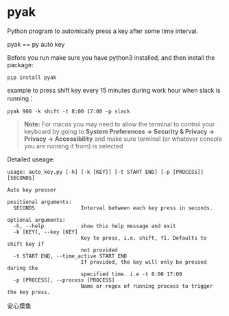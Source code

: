 # pyak
Python program to automically press a key after some time interval.

pyak == py auto key

Before you run make sure you have python3 installed, and then install the package:

`pip install pyak`

example to press shift key every 15 minutes during work hour when slack is running：

`pyak 900 -k shift -t 8:00 17:00 -p slack`

>**Note:** For macos you may need to allow the terminal to control your keyboard by going to **System Preferences -> Security & Privacy -> Privacy -> Accessibility** and make sure terminal (or whatever console you are running it from) is selected

Detailed useage:

```
usage: auto_key.py [-h] [-k [KEY]] [-t START END] [-p [PROCESS]] [SECONDS]

Auto key presser

positional arguments:
  SECONDS               Interval between each key press in seconds.

optional arguments:
  -h, --help            show this help message and exit
  -k [KEY], --key [KEY]
                        Key to press, i.e. shift, f1. Defaults to shift key if
                        not provided
  -t START END, --time_active START END
                        If provided, the key will only be pressed during the
                        specified time. i.e -t 8:00 17:00
  -p [PROCESS], --process [PROCESS]
                        Name or regex of running process to trigger the key press.
```

安心摸鱼

